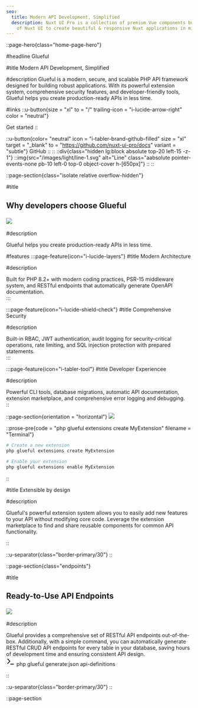 ```yaml
---
seo:
  title: Modern API Development, Simplified
  description: Nuxt UI Pro is a collection of premium Vue components built on top
    of Nuxt UI to create beautiful & responsive Nuxt applications in minutes.
---
```


::page-hero{class="home-page-hero"}

#headline
<span class="font-bold">Glueful</span>

#title
<span class="font-normal text-primary-600">Modern API Development, <span class="text-primary-500 font-medium">Simplified</span></span>

#description
Glueful is a modern, secure, and scalable PHP API framework designed for building robust applications. With its powerful extension system, comprehensive security features, and developer-friendly tools, Glueful helps you create production-ready APIs in less time.

#links
::u-button{size = "xl" to = "/" trailing-icon = "i-lucide-arrow-right" color = "neutral"}

Get started
::

::u-button{color= "neutral" icon = "i-tabler-brand-github-filled" size = "xl" target = "\_blank" to = "https://github.com/nuxt-ui-pro/docs" variant = "subtle"}
GitHub
::
::
::div{class="hidden lg:block absolute top-20 left-15 -z-1"}
::img{src="/images/light/line-1.svg" alt="Line" class="aabsolute pointer-events-none pb-10 left-0 top-0 object-cover h-[650px]"}
::
::

::page-section{class="isolate relative overflow-hidden"}

#title

<h2 class="text-3xl sm:text-4xl lg:text-5xl text-pretty tracking-tight font-bold text-highlighted text-left @container relative flex">
<div class="*:leading-9">
<p class="my-5 leading-7 text-pretty font-normal text-primary-600">Why developers choose <span class="text-primary-500 font-medium">Glueful</span></p>
</div>
<div class="hidden @min-[1020px]:block">
<img  class="absolute top-0 right-0 size-full transform scale-95 translate-x-[70%]" src="/images/light/line-2.svg" />
</div>
</h2>

#description

<div class="text-base sm:text-lg text-(--ui-text-muted) text-left text-balance mt-6"><p>Glueful helps you create production-ready APIs in less time.</p></div>

#features
:::page-feature{icon="i-lucide-layers"}
#title
<span class="font-bold">Modern Architecture</span>

#description

  <div>Built for PHP 8.2+ with modern coding practices, PSR-15 middleware system, and RESTful endpoints that automatically generate OpenAPI documentation.</div>
  :::

:::page-feature{icon="i-lucide-shield-check"}
#title
<span class="font-bold">Comprehensive Security</span>

#description

  <div>Built-in RBAC, JWT authentication, audit logging for security-critical operations, rate limiting, and SQL injection protection with prepared statements.</div>
  :::

:::page-feature{icon="i-tabler-tool"}
#title
<span class="font-bold">Developer Experiencee</span>

#description

<div>Powerful CLI tools, database migrations, automatic API documentation, extension marketplace, and comprehensive error logging and debugging.</div>
::

::page-section{orientation = "horizontal"}
<img  class="absolute -top-10 sm:top-0 right-1/2 h-24" src="/images/light/line-3.svg" />

::prose-pre{code = "php glueful extensions create MyExtension" filename = "Terminal"}

```bash
# Create a new extension
php glueful extensions create MyExtension

# Enable your extension
php glueful extensions enable MyExtension
```

::

#title
<span class="leading-7 text-pretty font-normal text-primary-600"><span class="text-primary-500 font-medium">Extensible</span> by design</span>

#description

<div>Glueful's powerful extension system allows you to easily add new features to your API without modifying core code. Leverage the extension marketplace to find and share reusable components for common API functionality.</div>

::

::u-separator{class="border-primary/30"}
::

::page-section{class="endpoints"}

<div class="absolute rounded-full -left-10 top-10 size-[300px] z-10 bg-primary blur-[200px]"></div>
<div class="absolute rounded-full -right-10 -bottom-10 size-[300px] z-10 bg-primary blur-[200px]"></div>

#title

<h2 class="text-3xl sm:text-4xl lg:text-5xl text-pretty tracking-tight font-bold text-highlighted text-left @container relative flex">
<div class="*:leading-9">
<p class="my-5 leading-7 text-pretty font-normal text-primary-600">Ready-to-Use <span class="text-primary-500 font-medium">API Endpoints</span></p>
</div>
<div class="hidden @min-[1020px]:block">
<img  class="absolute top-0 right-0 size-full transform scale-95 translate-x-[70%]" src="/images/light/line-2.svg" />
</div>
</h2>

#description

<div class="text-left">Glueful provides a comprehensive set of RESTful API endpoints out-of-the-box. Additionally, with a simple command, you can automatically generate RESTful CRUD API endpoints for every table in your database, saving hours of development time and ensuring consistent API design.</div>

<div class="flex items-center gap-1.5 bg-default relative rounded-t-md px-4 py-3 justify-between">
<div class="flex items-center gap-2">
<svg xmlns="http://www.w3.org/2000/svg" width="24" height="24" viewBox="0 0 24 24"><path fill="none" stroke="currentColor" stroke-linecap="round" stroke-linejoin="round" stroke-width="2" d="m4 17l6-6l-6-6m8 14h8"/></svg>
<span class="text-default text-sm/6"> php glueful generate:json api-definitions</span>
</div>
</div>

::

::u-separator{class="border-primary/30"}
::

::page-section
